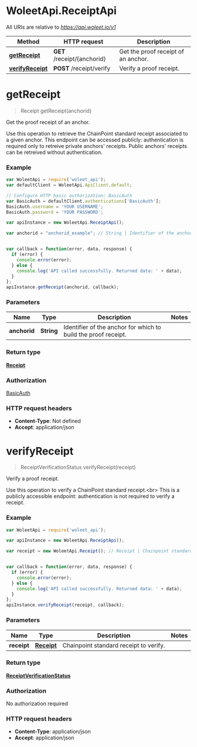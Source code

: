 # WoleetApi.ReceiptApi

All URIs are relative to *https://api.woleet.io/v1*

Method | HTTP request | Description
------------- | ------------- | -------------
[**getReceipt**](ReceiptApi.md#getReceipt) | **GET** /receipt/{anchorid} | Get the proof receipt of an anchor.
[**verifyReceipt**](ReceiptApi.md#verifyReceipt) | **POST** /receipt/verify | Verify a proof receipt.


<a name="getReceipt"></a>
# **getReceipt**
> Receipt getReceipt(anchorid)

Get the proof receipt of an anchor.

Use this operation to retrieve the ChainPoint standard receipt associated to a given anchor. This endpoint can be accessed publicly: authentication is required only to retreive private anchors&#39; receipts. Public anchors&#39; receipts can be retreived without authentication. 

### Example
```javascript
var WoleetApi = require('woleet_api');
var defaultClient = WoleetApi.ApiClient.default;

// Configure HTTP basic authorization: BasicAuth
var BasicAuth = defaultClient.authentications['BasicAuth'];
BasicAuth.username = 'YOUR USERNAME';
BasicAuth.password = 'YOUR PASSWORD';

var apiInstance = new WoleetApi.ReceiptApi();

var anchorid = "anchorid_example"; // String | Identifier of the anchor for which to build the proof receipt. 


var callback = function(error, data, response) {
  if (error) {
    console.error(error);
  } else {
    console.log('API called successfully. Returned data: ' + data);
  }
};
apiInstance.getReceipt(anchorid, callback);
```

### Parameters

Name | Type | Description  | Notes
------------- | ------------- | ------------- | -------------
 **anchorid** | **String**| Identifier of the anchor for which to build the proof receipt.  | 

### Return type

[**Receipt**](Receipt.md)

### Authorization

[BasicAuth](../README.md#BasicAuth)

### HTTP request headers

 - **Content-Type**: Not defined
 - **Accept**: application/json

<a name="verifyReceipt"></a>
# **verifyReceipt**
> ReceiptVerificationStatus verifyReceipt(receipt)

Verify a proof receipt.

Use this operation to verify a ChainPoint standard receipt.&lt;br&gt; This is a publicly accessible endpoint: authentication is not required to verify a receipt. 

### Example
```javascript
var WoleetApi = require('woleet_api');

var apiInstance = new WoleetApi.ReceiptApi();

var receipt = new WoleetApi.Receipt(); // Receipt | Chainpoint standard receipt to verify. 


var callback = function(error, data, response) {
  if (error) {
    console.error(error);
  } else {
    console.log('API called successfully. Returned data: ' + data);
  }
};
apiInstance.verifyReceipt(receipt, callback);
```

### Parameters

Name | Type | Description  | Notes
------------- | ------------- | ------------- | -------------
 **receipt** | [**Receipt**](Receipt.md)| Chainpoint standard receipt to verify.  | 

### Return type

[**ReceiptVerificationStatus**](ReceiptVerificationStatus.md)

### Authorization

No authorization required

### HTTP request headers

 - **Content-Type**: application/json
 - **Accept**: application/json

